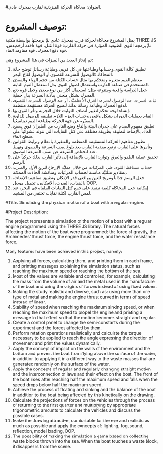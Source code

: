 #العنوان:
محاكاة الحركة الفيزيائية لقارب بمحرك عادي.

# توصيف المشروع: 

يمثل المشروع محاكاة لحركة قارب بمحرك عادي تمَّ برمجتها بواسطة مكتبة THREE JS تمَّ برمجة القوى الطبيعية المؤثرة في حركة القارب: قوة الثقل، قوة دافعة أرخميدس، قوة دفع المحرك، قوة مقاومة الماء.

تم إنجاز العديد من الميزات في هذا المشروع وهي:

01. تطبيق كافَّة القوى وحسابها وطباعتها في كل فريم، وطباعة رسائل توضح حالة المحاكاة كالوصول للسرعة القصوى أو الوصول لقاع البحر.
02. معظم القيم متغيرة ومتحكم بها مثال حساب الكتلة من حجم الهواء والمعدن المستخدم في صناعة القارب واستعمال اصول القوى بدل استعمال القيم الثابتة.
03. جعل الدراسة واقعية ومتنوعة مثل: استعمال أكثر من نوع معدن وجعل قوة دفع المحرك بشكل منحني بدلالة السرعة بدل خطية.
04. ثبات السرعة عند الوصول لسرعة الغرق الأعظميَّة، أو عند الوصول للسرعة القصوى لدفع المحرك وطباعة رسالة بذلك لتصبح الحركة مستقيمة منتظمة. 
05. إنشاء لوحة تحكم لتغيير أنصاف الثوابت خلال التجربة وتأثر القوى بها.
06. القيام بعمليات الدوران بشكل واقعي وحساب العزم اللازم تطبيقه للوصول للزاوية المعبّرة عن جهة الحركة وطباعة القيم ديناميكياً.
07. تطبيق مفهوم الصدم على جدران البيئة والقاع ومنع القارب من الطيران فوق سطح الماء، بالإضافة لتطبيقه بطريقة مختلفة على كتل النفايات التي تتولد عشوائياً على سطح الماء.
08. تطبيق مفاهيم الحركة المستقيمة المنتظمة والمتغيرة بانتظام وترابط القوانين وتأثيرها على القارب ترتفع مقدمة القارب بعد بلوغ نصف السرعة والقصوى وتهبط عند انخفاض السرعة عن نصف السرعة القصوى.
09. تحقيق عملية الطفو والغرق وتوازن القارب بالإضافة إلى تأثر القارب بذلك حركياً على الرسم.
10. حساب مساقط القوى على المركبات من خلال عمليَّة الإرجاع للربع الأول والضرب بمقادير مثلثيَّة مناسبة لحساب المركبات ومناقشة الحالات الممكنة.
11. جعل الرسم جذاباً ومريح للعين وواقعي قدر الإمكان وتطبيق مفاهيم: الإضاءة، الضباب، الصوت، الانعكاس، تحميل موديل، OOP.
12. إمكانية جعل المحاكاة كلعبة تعتمد على جمع كتل النفايات الملقاة في البحر، عند لمس القارب لكتلة نفايات تختفي من المشهد.


#Title: Simulating the physical motion of a boat with a regular engine.

#Project Description:

The project represents a simulation of the motion of a boat with a regular engine programmed using the THREE JS library. The natural forces affecting the motion of the boat were programmed: the force of gravity, the Archimedes' thrust force, the engine thrust force, and the water resistance force.

Many features have been achieved in this project, namely:

01. Applying all forces, calculating them, and printing them in each frame, and printing messages explaining the simulation status, such as reaching the maximum speed or reaching the bottom of the sea.
02. Most of the values ​​are variable and controlled, for example, calculating the mass from the volume of air and the metal used in the manufacture of the boat and using the origins of forces instead of using fixed values.
03. Making the study realistic and diverse, such as: using more than one type of metal and making the engine thrust curved in terms of speed instead of linear.
04. Stability of speed when reaching the maximum sinking speed, or when reaching the maximum speed to propel the engine and printing a message to that effect so that the motion becomes straight and regular.
05. Create a control panel to change the semi-constants during the experiment and the forces affected by them.
06. Perform rotation operations realistically and calculate the torque necessary to be applied to reach the angle expressing the direction of movement and print the values ​​dynamically.
07. Apply the concept of impact on the walls of the environment and the bottom and prevent the boat from flying above the surface of the water, in addition to applying it in a different way to the waste masses that are generated randomly on the surface of the water.
08. Apply the concepts of regular and regularly changing straight motion and the interconnection of laws and their effect on the boat. The front of the boat rises after reaching half the maximum speed and falls when the speed drops below half the maximum speed.
09. Achieve the process of floating and sinking and the balance of the boat in addition to the boat being affected by this kinetically on the drawing.
10. Calculate the projections of forces on the vehicles through the process of returning to the first quarter and multiplying by appropriate trigonometric amounts to calculate the vehicles and discuss the possible cases.
11. Make the drawing attractive, comfortable for the eye and realistic as much as possible and apply the concepts of: lighting, fog, sound, reflection, model loading, OOP.
12. The possibility of making the simulation a game based on collecting waste blocks thrown into the sea. When the boat touches a waste block, it disappears from the scene.
